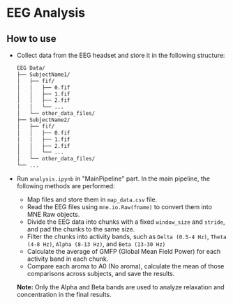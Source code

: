 # EEG Analysis
## How to use
* Collect data from the EEG headset and store it in the following structure:
  ``` bash
  EEG Data/
  ├── SubjectName1/
  │   ├── fif/
  │   │   ├── 0.fif
  │   │   ├── 1.fif
  │   │   ├── 2.fif
  │   │   └── ...
  │   └── other_data_files/
  ├── SubjectName2/
  │   ├── fif/
  │   │   ├── 0.fif
  │   │   ├── 1.fif
  │   │   ├── 2.fif
  │   │   └── ...
  │   └── other_data_files/
  └── ...
  ```
* Run `analysis.ipynb` in "MainPipeline" part. In the main pipeline, the following methods are performed:
  * Map files and store them in `map_data.csv` file.
  * Read the EEG files using `mne.io.Raw(fname)` to convert them into MNE Raw objects.
  * Divide the EEG data into chunks with a fixed `window_size` and `stride`, and pad the chunks to the same size.
  * Filter the chunks into activity bands, such as `Delta (0.5-4 Hz)`, `Theta (4-8 Hz)`, `Alpha (8-13 Hz)`, and `Beta (13-30 Hz)`
  * Calculate the average of GMFP (Global Mean Field Power) for each activity band in each chunk.
  * Compare each aroma to A0 (No aroma), calculate the mean of those comparisons across subjects, and save the results.

  **Note:** Only the Alpha and Beta bands are used to analyze relaxation and concentration in the final results.
